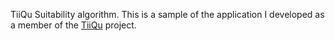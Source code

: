 TiiQu Suitability algorithm. This is a sample of the application I developed as a member of the [TiiQu](https://tiiqu.com/team/) project.
